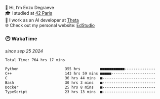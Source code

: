 👋 Hi, I’m Enzo Degraeve <br>
🎓 I studied at [42 Paris](https://42.fr/)<br>
💼 I work as an AI developer at [Theta](https://theta.mc/)<br>
🌐 Check out my personal website: [EdStudio](https://edstudio.fr/)

### 🕐 WakaTime
*since sep 25 2024*

<!--START_SECTION:waka-->

```txt
Total Time: 764 hrs 17 mins

Python                     355 hrs         ■■■■■■■■■■■--------------   44.57 %
C++                        143 hrs 59 mins ■■■■■--------------------   18.08 %
C                          36 hrs 44 mins  ■------------------------   04.61 %
Bash                       30 hrs 3 mins   ■------------------------   03.77 %
Docker                     25 hrs 8 mins   ■------------------------   03.16 %
TypeScript                 23 hrs 13 mins  ■------------------------   02.92 %
```

<!--END_SECTION:waka-->
